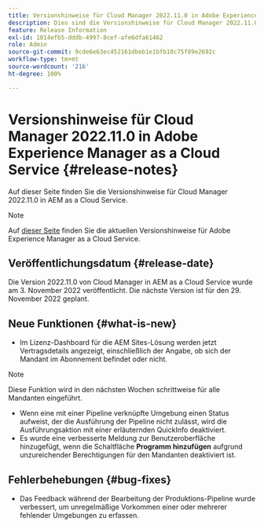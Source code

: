 ```yaml
---
title: Versionshinweise für Cloud Manager 2022.11.0 in Adobe Experience Manager as a Cloud Service
description: Dies sind die Versionshinweise für Cloud Manager 2022.11.0 in AEM as a Cloud Service.
feature: Release Information
exl-id: 1014efb5-dddb-4997-8cef-afe6dfa61462
role: Admin
source-git-commit: 9cde6e63ec452161dbeb1e1bfb10c75f89e2692c
workflow-type: tm+mt
source-wordcount: '216'
ht-degree: 100%

---
```


# Versionshinweise für Cloud Manager 2022.11.0 in Adobe Experience Manager as a Cloud Service {#release-notes}

Auf dieser Seite finden Sie die Versionshinweise für Cloud Manager 2022.11.0 in AEM as a Cloud Service.

>[!NOTE]
>
>Auf [dieser Seite](/help/release-notes/release-notes-cloud/release-notes-current.md) finden Sie die aktuellen Versionshinweise für Adobe Experience Manager as a Cloud Service.

## Veröffentlichungsdatum {#release-date}

Die Version 2022.11.0 von Cloud Manager in AEM as a Cloud Service wurde am 3. November 2022 veröffentlicht. Die nächste Version ist für den 29. November 2022 geplant.

## Neue Funktionen {#what-is-new}

* Im Lizenz-Dashboard für die AEM Sites-Lösung werden jetzt Vertragsdetails angezeigt, einschließlich der Angabe, ob sich der Mandant im Abonnement befindet oder nicht.

>[!NOTE]
>
> Diese Funktion wird in den nächsten Wochen schrittweise für alle Mandanten eingeführt.

* Wenn eine mit einer Pipeline verknüpfte Umgebung einen Status aufweist, der die Ausführung der Pipeline nicht zulässt, wird die Ausführungsaktion mit einer erläuternden QuickInfo deaktiviert.
* Es wurde eine verbesserte Meldung zur Benutzeroberfläche hinzugefügt, wenn die Schaltfläche **Programm hinzufügen** aufgrund unzureichender Berechtigungen für den Mandanten deaktiviert ist.

## Fehlerbehebungen {#bug-fixes}

* Das Feedback während der Bearbeitung der Produktions-Pipeline wurde verbessert, um unregelmäßige Vorkommen einer oder mehrerer fehlender Umgebungen zu erfassen.
